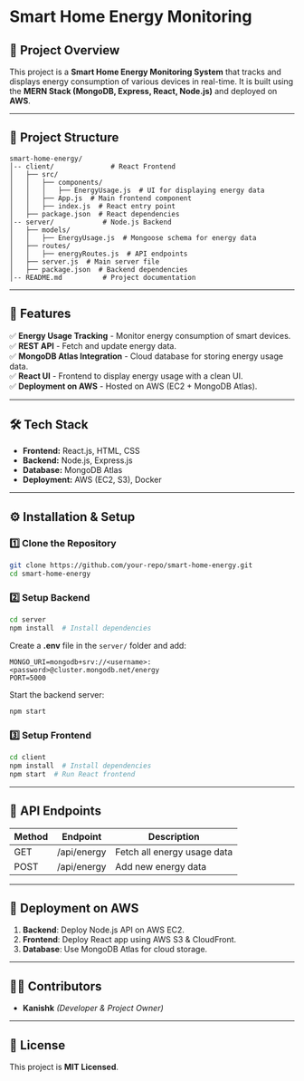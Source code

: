 # Smart Home Energy Monitoring

## 📌 Project Overview
This project is a **Smart Home Energy Monitoring System** that tracks and displays energy consumption of various devices in real-time. It is built using the **MERN Stack (MongoDB, Express, React, Node.js)** and deployed on **AWS**.

---

## 📁 Project Structure
```
smart-home-energy/
│-- client/              # React Frontend
│   ├── src/
│   │   ├── components/
│   │   │   ├── EnergyUsage.js  # UI for displaying energy data
│   │   ├── App.js  # Main frontend component
│   │   ├── index.js  # React entry point
│   ├── package.json  # React dependencies
│-- server/            # Node.js Backend
│   ├── models/
│   │   ├── EnergyUsage.js  # Mongoose schema for energy data
│   ├── routes/
│   │   ├── energyRoutes.js  # API endpoints
│   ├── server.js  # Main server file
│   ├── package.json  # Backend dependencies
│-- README.md          # Project documentation
```

---

## 🚀 Features
✅ **Energy Usage Tracking** - Monitor energy consumption of smart devices.  
✅ **REST API** - Fetch and update energy data.  
✅ **MongoDB Atlas Integration** - Cloud database for storing energy usage data.  
✅ **React UI** - Frontend to display energy usage with a clean UI.  
✅ **Deployment on AWS** - Hosted on AWS (EC2 + MongoDB Atlas).  

---

## 🛠️ Tech Stack
- **Frontend:** React.js, HTML, CSS
- **Backend:** Node.js, Express.js
- **Database:** MongoDB Atlas
- **Deployment:** AWS (EC2, S3), Docker

---

## ⚙️ Installation & Setup
### 1️⃣ Clone the Repository
```sh
git clone https://github.com/your-repo/smart-home-energy.git
cd smart-home-energy
```

### 2️⃣ Setup Backend
```sh
cd server
npm install  # Install dependencies
```
Create a **.env** file in the `server/` folder and add:
```
MONGO_URI=mongodb+srv://<username>:<password>@cluster.mongodb.net/energy
PORT=5000
```
Start the backend server:
```sh
npm start
```

### 3️⃣ Setup Frontend
```sh
cd client
npm install  # Install dependencies
npm start  # Run React frontend
```

---

## 🔗 API Endpoints
| Method | Endpoint        | Description                  |
|--------|----------------|------------------------------|
| GET    | /api/energy    | Fetch all energy usage data |
| POST   | /api/energy    | Add new energy data         |

---

## 📡 Deployment on AWS
1. **Backend**: Deploy Node.js API on AWS EC2.
2. **Frontend**: Deploy React app using AWS S3 & CloudFront.
3. **Database**: Use MongoDB Atlas for cloud storage.

---

## 👨‍💻 Contributors
- **Kanishk** *(Developer & Project Owner)*  

---

## 📝 License
This project is **MIT Licensed**.

